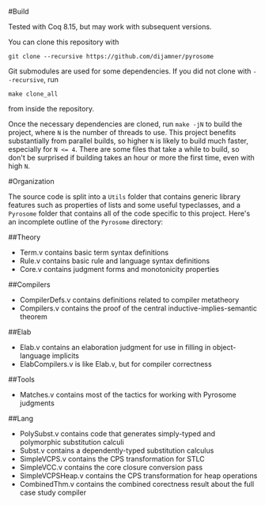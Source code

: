 #Build

Tested with Coq 8.15, but may work with subsequent versions.

You can clone this repository with

    git clone --recursive https://github.com/dijamner/pyrosome

Git submodules are used for some dependencies. If you did not clone with `--recursive`, run

    make clone_all

from inside the repository.

Once the necessary dependencies are cloned, run `make -jN` to build the project,
where `N` is the number of threads to use. This project benefits substantially from
parallel builds, so higher `N` is likely to build much faster, especially for `N <= 4`.
There are some files that take a while to build, so don't be surprised if building takes
an hour or more the first time, even with high `N`.


#Organization

The source code is split into a `Utils` folder that contains generic library features such
as properties of lists and some useful typeclasses, and a `Pyrosome` folder that contains
all of the code specific to this project. Here's an incomplete outline of the `Pyrosome` directory:



##Theory

- Term.v contains basic term syntax definitions
- Rule.v contains basic rule and language syntax definitions
- Core.v contains judgment forms and monotonicity properties

##Compilers

- CompilerDefs.v contains definitions related to compiler metatheory
- Compilers.v contains the proof of the central inductive-implies-semantic theorem

##Elab

- Elab.v contains an elaboration judgment for use in filling in object-language implicits
- ElabCompilers.v is like Elab.v, but for compiler correctness

##Tools

- Matches.v contains most of the tactics for working with Pyrosome judgments

##Lang
- PolySubst.v contains code that generates simply-typed and polymorphic substitution calculi
- Subst.v contains a dependently-typed substitution calculus
- SimpleVCPS.v contains the CPS transformation for STLC
- SimpleVCC.v contains the core closure conversion pass
- SimpleVCPSHeap.v contains the CPS transformation for heap operations
- CombinedThm.v contains the combined corectness result about the full case study compiler